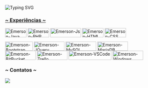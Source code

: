 <!--Title @emerdesenv-->
![Typing SVG](https://readme-typing-svg.herokuapp.com/?color=00b3ff&size=35&center=true&vCenter=true&width=1000&lines=Prazer👋;Sou+Emerson+Amancio;Analista+de+Sistemas+Pleno;e+Estudante+de+UX/UI;Bem+vindo+ao+meu+perfil!) 

<div align="center">

  <a href="https://github.com/emerdesenv">
 
</div>

<h3> ~ Experiências ~ </h3>

  <a href="https://github.com/emerdesenv/" target="_blank"><img align="center" alt="Emerson-Java" height="30" width="70" src="https://img.shields.io/badge/Java-ED8B00?style=for-the-badge&logo=java&logoColor=white"></a>
  <a href="https://github.com/emerdesenv/" target="_blank"><img align="center" alt="Emerson-PHP" height="30" width="70" src="https://img.shields.io/badge/PHP-777BB4?style=for-the-badge&logo=php&logoColor=white"></a>
  <a href="https://github.com/emerdesenv/" target="_blank"><img align="center" alt="Emerson-Js" height="30" width="100" href="#" src="https://img.shields.io/badge/JavaScript-323330?style=for-the-badge&logo=javascript&logoColor=F7DF1E"></a>
  <a href="https://github.com/emerdesenv/" target="_blank"><img align="center" alt="Emerson-HTML" height="30" width="70" src="https://img.shields.io/badge/HTML5-E34F26?style=for-the-badge&logo=html5&logoColor=white"></a>
  <a href="https://github.com/emerdesenv/" target="_blank"><img align="center" alt="Emerson-CSS" height="30" width="70" src="https://img.shields.io/badge/CSS3-1572B6?style=for-the-badge&logo=css3&logoColor=white"></a>

  <a href="https://github.com/emerdesenv/" target="_blank"><img align="center" alt="Emerson-Bootstrap" height="30" width="90" src="https://img.shields.io/badge/Bootstrap-563D7C?style=for-the-badge&logo=bootstrap&logoColor=white"></a>
  <a href="https://github.com/emerdesenv/" target="_blank"><img align="center" alt="Emerson-JQuery" height="30" width="100" src="https://img.shields.io/badge/jQuery-0769AD?style=for-the-badge&logo=jquery&logoColor=white"></a>
  <a href="https://github.com/emerdesenv/" target="_blank"><img align="center" alt="Emerson-MySQL" height="30" width="100" src="https://img.shields.io/badge/MySQL-005C84?style=for-the-badge&logo=mysql&logoColor=white"></a>
  <a href="https://github.com/emerdesenv/" target="_blank"><img align="center" alt="Emerson-MariaDB" height="30" width="100" src="https://img.shields.io/badge/MariaDB-003545?style=for-the-badge&logo=mariadb&logoColor=white"></a>
  <a href="https://github.com/emerdesenv/" target="_blank"><img align="center" alt="Emerson-BitBucket" height="30" width="100" src="https://img.shields.io/badge/Bitbucket-0747a6?style=for-the-badge&logo=bitbucket&logoColor=white"></a>
  <a href="https://github.com/emerdesenv/" target="_blank"><img align="center" alt="Emerson-Trello" height="30" width="100" src="https://img.shields.io/badge/Trello-0052CC?style=for-the-badge&logo=trello&logoColor=white"></a>
  <a href="https://github.com/emerdesenv/" target="_blank"><img align="center" alt="Emerson-VSCode" height="30" width="140" src="https://img.shields.io/badge/Visual_Studio_Code-0078D4?style=for-the-badge&logo=visual%20studio%20code&logoColor=white"></a>
  <a href="https://github.com/emerdesenv/" target="_blank"><img align="center" alt="Emerson-Windows" height="30" width="100" src="https://img.shields.io/badge/Windows-0078D6?style=for-the-badge&logo=windows&logoColor=white"></a>

</div>
  
  <h3> ~ Contatos ~ </h3>
 
<div> 
  <a href="https://www.linkedin.com/in/emerson-am%C3%A2ncio-698433146" target="_blank"><img src="https://img.shields.io/badge/-LinkedIn-%230077B5?style=for-the-badge&logo=linkedin&logoColor=white" target="_blank"></a> 
</div>
